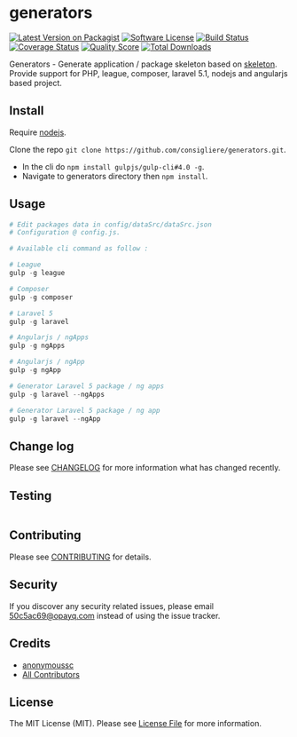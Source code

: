 # generators

[![Latest Version on Packagist][ico-version]][link-packagist]
[![Software License][ico-license]](LICENSE.md)
[![Build Status][ico-travis]][link-travis]
[![Coverage Status][ico-scrutinizer]][link-scrutinizer]
[![Quality Score][ico-code-quality]][link-code-quality]
[![Total Downloads][ico-downloads]][link-downloads]

Generators - Generate application / package skeleton based on [skeleton](https://github.com/thephpleague/skeleton). 
Provide support for PHP, league, composer, laravel 5.1, nodejs and angularjs based project. 

## Install

Require [nodejs](https://nodejs.org/).

Clone the repo `git clone https://github.com/consigliere/generators.git`. 
- In the cli do `npm install gulpjs/gulp-cli#4.0 -g`. 
- Navigate to generators directory then `npm install`.

## Usage

``` php
# Edit packages data in config/dataSrc/dataSrc.json
# Configuration @ config.js.

# Available cli command as follow :

# League
gulp -g league

# Composer
gulp -g composer

# Laravel 5
gulp -g laravel

# Angularjs / ngApps
gulp -g ngApps

# Angularjs / ngApp
gulp -g ngApp

# Generator Laravel 5 package / ng apps
gulp -g laravel --ngApps

# Generator Laravel 5 package / ng app
gulp -g laravel --ngApp
```

## Change log

Please see [CHANGELOG](CHANGELOG.md) for more information what has changed recently.

## Testing

``` bash

```

## Contributing

Please see [CONTRIBUTING](CONTRIBUTING.md) for details.

## Security

If you discover any security related issues, please email 50c5ac69@opayq.com instead of using the issue tracker.

## Credits

- [anonymoussc][link-author]
- [All Contributors][link-contributors]

## License

The MIT License (MIT). Please see [License File](LICENSE.md) for more information.

[ico-version]: https://img.shields.io/packagist/v/consigliere/generators.svg?style=flat-square
[ico-license]: https://img.shields.io/badge/license-MIT-brightgreen.svg?style=flat-square
[ico-travis]: https://img.shields.io/travis/consigliere/generators/master.svg?style=flat-square
[ico-scrutinizer]: https://img.shields.io/scrutinizer/coverage/g/consigliere/generators.svg?style=flat-square
[ico-code-quality]: https://img.shields.io/scrutinizer/g/consigliere/generators.svg?style=flat-square
[ico-downloads]: https://img.shields.io/packagist/dt/consigliere/generators.svg?style=flat-square

[link-packagist]: https://packagist.org/packages/consigliere/generators
[link-travis]: https://travis-ci.org/consigliere/generators
[link-scrutinizer]: https://scrutinizer-ci.com/g/consigliere/generators/code-structure
[link-code-quality]: https://scrutinizer-ci.com/g/consigliere/generators
[link-downloads]: https://packagist.org/packages/consigliere/generators
[link-author]: https://github.com/consigliere
[link-contributors]: ../../contributors

